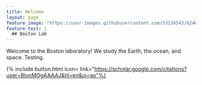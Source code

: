 ```yaml
---
title: Welcome
layout: page
feature_image: "https://user-images.githubusercontent.com/53156543/62402857-e62cf900-b557-11e9-836d-3bb59cf3d74d.JPG"
feature_text: |
  ## Boston Lab
---
```


Welcome to the Boston laboratory! We study the Earth, the ocean, and space. Testing.

{% include button.html icon=<i class="ai ai-google-scholar-square ai-3x"></i> link="https://scholar.google.com/citations?user=BlvnMOgAAAAJ&hl=en&oi=ao"%}